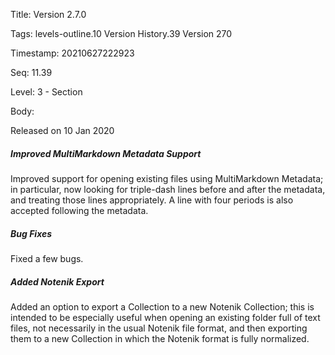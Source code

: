 Title:  Version 2.7.0

Tags:   levels-outline.10 Version History.39 Version 270

Timestamp: 20210627222923

Seq:    11.39

Level:  3 - Section

Body: 

Released on 10 Jan 2020
 
##### Improved MultiMarkdown Metadata Support

Improved support for opening existing files using MultiMarkdown Metadata; in particular, now looking for triple-dash lines before and after the metadata, and treating those lines appropriately. A line with four periods is also accepted following the metadata. 

 
##### Bug Fixes

Fixed a few bugs. 

 
##### Added Notenik Export

Added an option to export a Collection to a new Notenik Collection; this is intended to be especially useful when opening an existing folder full of text files, not necessarily in the usual Notenik file format, and then exporting them to a new Collection in which the Notenik format is fully normalized.
